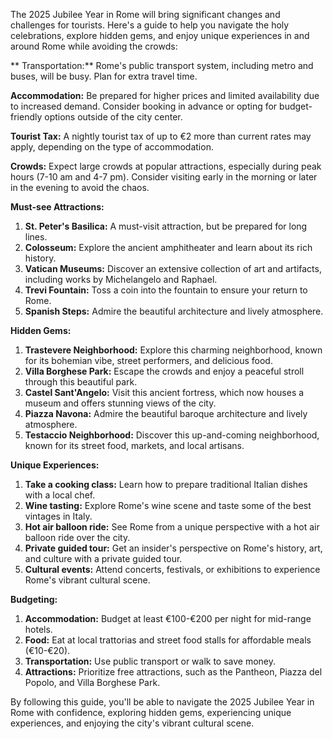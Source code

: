 The 2025 Jubilee Year in Rome will bring significant changes and challenges for tourists. Here's a guide to help you navigate the holy celebrations, explore hidden gems, and enjoy unique experiences in and around Rome while avoiding the crowds:

** Transportation:** Rome's public transport system, including metro and buses, will be busy. Plan for extra travel time.

**Accommodation:** Be prepared for higher prices and limited availability due to increased demand. Consider booking in advance or opting for budget-friendly options outside of the city center.

**Tourist Tax:** A nightly tourist tax of up to €2 more than current rates may apply, depending on the type of accommodation.

**Crowds:** Expect large crowds at popular attractions, especially during peak hours (7-10 am and 4-7 pm). Consider visiting early in the morning or later in the evening to avoid the chaos.

**Must-see Attractions:**

1. **St. Peter's Basilica:** A must-visit attraction, but be prepared for long lines.
2. **Colosseum:** Explore the ancient amphitheater and learn about its rich history.
3. **Vatican Museums:** Discover an extensive collection of art and artifacts, including works by Michelangelo and Raphael.
4. **Trevi Fountain:** Toss a coin into the fountain to ensure your return to Rome.
5. **Spanish Steps:** Admire the beautiful architecture and lively atmosphere.

**Hidden Gems:**

1. **Trastevere Neighborhood:** Explore this charming neighborhood, known for its bohemian vibe, street performers, and delicious food.
2. **Villa Borghese Park:** Escape the crowds and enjoy a peaceful stroll through this beautiful park.
3. **Castel Sant'Angelo:** Visit this ancient fortress, which now houses a museum and offers stunning views of the city.
4. **Piazza Navona:** Admire the beautiful baroque architecture and lively atmosphere.
5. **Testaccio Neighborhood:** Discover this up-and-coming neighborhood, known for its street food, markets, and local artisans.

**Unique Experiences:**

1. **Take a cooking class:** Learn how to prepare traditional Italian dishes with a local chef.
2. **Wine tasting:** Explore Rome's wine scene and taste some of the best vintages in Italy.
3. **Hot air balloon ride:** See Rome from a unique perspective with a hot air balloon ride over the city.
4. **Private guided tour:** Get an insider's perspective on Rome's history, art, and culture with a private guided tour.
5. **Cultural events:** Attend concerts, festivals, or exhibitions to experience Rome's vibrant cultural scene.

**Budgeting:**

1. **Accommodation:** Budget at least €100-€200 per night for mid-range hotels.
2. **Food:** Eat at local trattorias and street food stalls for affordable meals (€10-€20).
3. **Transportation:** Use public transport or walk to save money.
4. **Attractions:** Prioritize free attractions, such as the Pantheon, Piazza del Popolo, and Villa Borghese Park.

By following this guide, you'll be able to navigate the 2025 Jubilee Year in Rome with confidence, exploring hidden gems, experiencing unique experiences, and enjoying the city's vibrant cultural scene.